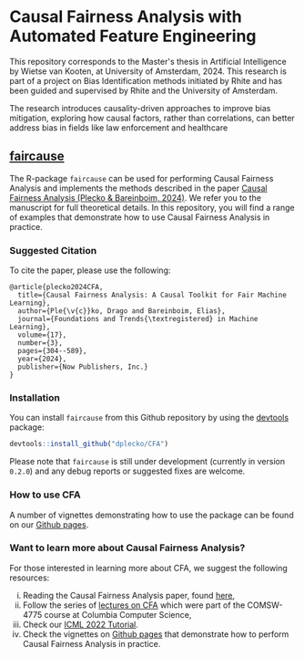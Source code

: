 
<!-- README.md is generated from README.Rmd. Please edit that file -->

# Causal Fairness Analysis with Automated Feature Engineering

This repository corresponds to the Master's thesis in Artificial Intelligence by Wietse van Kooten, at University of Amsterdam, 2024. This research is part of a project on Bias Identification methods initiated by Rhite and has been guided and supervised by Rhite and the University of Amsterdam.

The research introduces causality-driven approaches to improve bias mitigation, exploring how causal factors, rather than correlations, can better address bias in fields like law enforcement and healthcare

## [faircause](https://github.com/dplecko/CFA)

<!-- badges: start 
[![Lifecycle](https://img.shields.io/badge/lifecycle-stable-brightgreen.svg)](https://lifecycle.r-lib.org/articles/stages.html#stable)
[![R build status](https://github.com/dplecko/fairadapt/workflows/build/badge.svg)](https://github.com/dplecko/fairadapt/actions?query=workflow%3Abuild)
[![R check status](https://github.com/dplecko/fairadapt/workflows/check/badge.svg)](https://github.com/dplecko/fairadapt/actions?query=workflow%3Acheck)
[![pkgdown build status](https://github.com/dplecko/fairadapt/workflows/pkgdown/badge.svg)](https://github.com/dplecko/fairadapt/actions?query=workflow%3Apkgdown)
[![covr status](https://github.com/dplecko/fairadapt/workflows/coverage/badge.svg)](https://github.com/dplecko/fairadapt/actions?query=workflow%3Acoverage)
[![Codecov test coverage](https://codecov.io/gh/dplecko/fairadapt/branch/main/graph/badge.svg?token=8A0EL5N4RE)](https://app.codecov.io/gh/dplecko/fairadapt)
<!-- badges: end -->

The R-package `faircause` can be used for performing Causal Fairness
Analysis and implements the methods described in the paper [Causal
Fairness Analysis (Plecko & Bareinboim,
2024)](https://causalai.net/r90.pdf). We refer you to the manuscript for
full theoretical details. In this repository, you will find a range of
examples that demonstrate how to use Causal Fairness Analysis in
practice.

### Suggested Citation

To cite the paper, please use the following:

    @article{plecko2024CFA,
      title={Causal Fairness Analysis: A Causal Toolkit for Fair Machine Learning},
      author={Ple{\v{c}}ko, Drago and Bareinboim, Elias},
      journal={Foundations and Trends{\textregistered} in Machine Learning},
      volume={17},
      number={3},
      pages={304--589},
      year={2024},
      publisher={Now Publishers, Inc.}
    }

### Installation

You can install `faircause` from this Github repository by using the
[devtools](https://cran.r-project.org/web/packages/devtools/index.html)
package:

``` r
devtools::install_github("dplecko/CFA")
```

Please note that `faircause` is still under development (currently in
version `0.2.0`) and any debug reports or suggested fixes are welcome.

### How to use CFA

A number of vignettes demonstrating how to use the package can be found
on our [Github pages](https://dplecko.github.io/CFA/).

### Want to learn more about Causal Fairness Analysis?

For those interested in learning more about CFA, we suggest the
following resources:

<ol style="list-style-type: lower-roman; counter-reset: list;">
<li>
Reading the Causal Fairness Analysis paper, found
<a href="https://causalai.net/r90.pdf">here</a>,
</li>
<li>
Follow the series of
<a href="https://www.cs.columbia.edu/~dplecko/#teaching">lectures on
CFA</a> which were part of the COMSW-4775 course at Columbia Computer
Science,
</li>
<li>
Check our <a href="https://fairness.causalai.net/">ICML 2022
Tutorial</a>.
</li>
<li>
Check the vignettes on <a href="https://dplecko.github.io/CFA/">Github
pages</a> that demonstrate how to perform Causal Fairness Analysis in
practice.
</li>
</ol>
